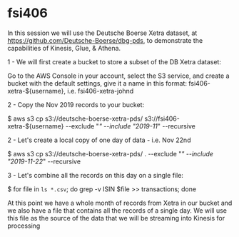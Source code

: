 # fsi406

In this session we will use the Deutsche Boerse Xetra dataset, at https://github.com/Deutsche-Boerse/dbg-pds, to demonstrate the capabilities of Kinesis, Glue, & Athena.

1 - We will first create a bucket to store a subset of the DB Xetra dataset:

Go to the AWS Console in your account, select the S3 service, and create a bucket with the default settings, give it a name in this format: fsi406-xetra-${username}, i.e. fsi406-xetra-johnd

2 - Copy the Nov 2019 records to your bucket:

$ aws s3 cp s3://deutsche-boerse-xetra-pds/ s3://fsi406-xetra-${username} --exclude "*" --include "2019-11*" --recursive

2 - Let's create a local copy of one day of data - i.e. Nov 22nd

$ aws s3 cp s3://deutsche-boerse-xetra-pds/ . --exclude "*" --include "2019-11-22*" --recursive

3 - Let's combine all the records on this day on a single file:

$ for file in `ls *.csv`; do grep -v ISIN $file >> transactions; done

At this point we have a whole month of records from Xetra in our bucket and we also have a file that contains all the records of a single day. We will use this file as the source of the data that we will be streaming into Kinesis for processing
